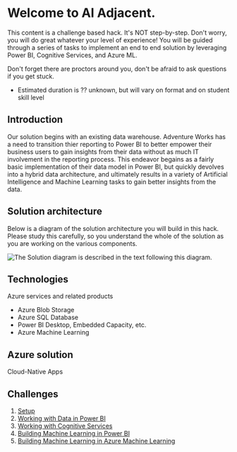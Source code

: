 # Welcome to AI Adjacent.

This content is a challenge based hack.  It's NOT step-by-step. Don't worry, you will do great whatever your level of experience! You will be guided through a series of tasks to implement an end to end solution by leveraging Power BI, Cognitive Services, and Azure ML.

Don't forget there are proctors around you, don't be afraid to ask questions if you get stuck.

- Estimated duration is ?? unknown, but will vary on format and on student skill level

## **Introduction**

Our solution begins with an existing data warehouse.  Adventure Works has a need to transition thier reporting to Power BI to better empower their business users to gain insights from their data without as much IT involvement in the reporting process. This endeavor begains as a fairly basic implementation of their data model in Power BI, but quickly devolves into a hybrid data architecture, and ultimately results in a variety of Artificial Intelligence and Machine Learning tasks to gain better insights from the data.  

## **Solution architecture**

Below is a diagram of the solution architecture you will build in this hack. Please study this carefully, so you understand the whole of the solution as you are working on the various components.

![The Solution diagram is described in the text following this diagram.](images/image2.png 'Solution diagram')


## Technologies

Azure services and related products
*   Azure Blob Storage
*   Azure SQL Database
*   Power BI Desktop, Embedded Capacity, etc.
*   Azure Machine Learning

## Azure solution
Cloud-Native Apps


## Challenges

1.  [Setup](./01-Setup.md)
1.  [Working with Data in Power BI](./02-Dataflows.md)
1.  [Working with Cognitive Services](./03-CognitiveServices.md)
1.  [Building Machine Learning in Power BI](./04-PowerBIAutoML)
1.  [Building Machine Learning in Azure Machine Learning](./05-AzureML)

